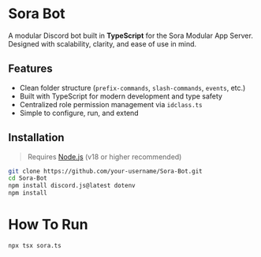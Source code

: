 # Sora Bot

A modular Discord bot built in **TypeScript** for the Sora Modular App Server. Designed with scalability, clarity, and ease of use in mind.

##  Features

- Clean folder structure (`prefix-commands`, `slash-commands`, `events`, etc.)
- Built with TypeScript for modern development and type safety
- Centralized role permission management via `idclass.ts`
- Simple to configure, run, and extend

##  Installation

> Requires [Node.js](https://nodejs.org/) (v18 or higher recommended)

```bash
git clone https://github.com/your-username/Sora-Bot.git
cd Sora-Bot
npm install discord.js@latest dotenv
npm install
```
# How To Run

```npx tsx sora.ts```